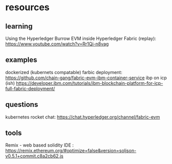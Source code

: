 # resources

## learning

Using the Hyperledger Burrow EVM inside Hyperledger Fabric (replay): https://www.youtube.com/watch?v=Rr1Qi-n8vag

## examples

dockerized (kubernets compatable) farbic deployment: https://github.com/chain-gang/fabric-evm-ibm-container-service
ibp on icp (ish) https://developer.ibm.com/tutorials/ibm-blockchain-platform-for-icp-full-fabric-deployment/

## questions
kubernetes rocket chat: https://chat.hyperledger.org/channel/fabric-evm

## tools

Remix - web based solidity IDE : https://remix.ethereum.org/#optimize=false&version=soljson-v0.5.1+commit.c8a2cb62.js


